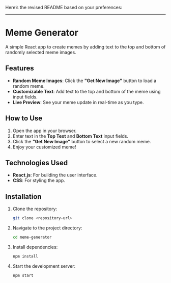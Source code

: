 Here’s the revised README based on your preferences:

---

# Meme Generator

A simple React app to create memes by adding text to the top and bottom of randomly selected meme images.

## Features

- **Random Meme Images**: Click the **"Get New Image"** button to load a random meme.
- **Customizable Text**: Add text to the top and bottom of the meme using input fields.
- **Live Preview**: See your meme update in real-time as you type.

## How to Use

1. Open the app in your browser.
2. Enter text in the **Top Text** and **Bottom Text** input fields.
3. Click the **"Get New Image"** button to select a new random meme.
4. Enjoy your customized meme!

## Technologies Used

- **React.js**: For building the user interface.
- **CSS**: For styling the app.

## Installation

1. Clone the repository:
   ```bash
   git clone <repository-url>
   ```
2. Navigate to the project directory:
   ```bash
   cd meme-generator
   ```
3. Install dependencies:
   ```bash
   npm install
   ```
4. Start the development server:
   ```bash
   npm start
   ```

